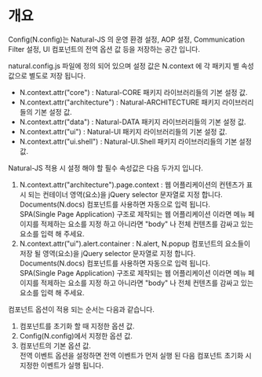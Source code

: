 개요
===

Config(N.config)는 Natural-JS 의 운영 환경 설정, AOP 설정, Communication Filter 설정, UI 컴포넌트의 전역 옵션 값 등을 저장하는 공간 입니다.

natural.config.js 파일에 정의 되어 있으며 설정 값은 N.context 에 각 패키지 별 속성 값으로 별도로 저장 됩니다.
 * N.context.attr("core") : Natural-CORE 패키지 라이브러리들의 기본 설정 값.
 * N.context.attr("architecture") : Natural-ARCHITECTURE 패키지 라이브러리들의 기본 설정 값.
 * N.context.attr("data") : Natural-DATA 패키지 라이브러리들의 기본 설정 값.
 * N.context.attr("ui") : Natural-UI 패키지 라이브러리들의 기본 설정 값.
 * N.context.attr("ui.shell") : Natural-UI.Shell 패키지 라이브러리들의 기본 설정 값.

Natural-JS 적용 시 설정 해야 할 필수 속성값은 다음 두가지 입니다.
 1. N.context.attr("architecture").page.context : 웹 어플리케이션의 컨텐츠가 표시 되는 컨테이너 영역(요소)을 jQuery selector 문자열로 지정 합니다.
	<div class="alert" style="display: block;">Documents(N.docs) 컴포넌트를 사용하면 자동으로 입력 됩니다.</div>
	<div class="alert" style="display: block;">SPA(Single Page Application) 구조로 제작되는 웹 어플리케이션 이라면 메뉴 페이지를 적제하는 요소를 지정 하고 아니라면 "body" 나 전체 컨텐츠를 감싸고 있는 요소를 입력 해 주세요.</div>
 2. N.context.attr("ui").alert.container : N.alert, N.popup 컴포넌트의 요소들이 저장 될 영역(요소)을 jQuery selector 문자열로 지정 합니다.
	<div class="alert" style="display: block;">Documents(N.docs) 컴포넌트를 사용하면 자동으로 입력 됩니다.</div>
	<div class="alert" style="display: block;">SPA(Single Page Application) 구조로 제작되는 웹 어플리케이션 이라면 메뉴 페이지를 적제하는 요소를 지정 하고 아니라면 "body" 나 전체 컨텐츠를 감싸고 있는 요소를 입력 해 주세요.</div>

컴포넌트 옵션이 적용 되는 순서는 다음과 같습니다.

1. 컴포넌트를 초기화 할 때 지정한 옵션 값.
2. Config(N.config)에서 지정한 옵션 값.
3. 컴포넌트의 기본 옵션 값.
	<div class="alert" style="display: block;">전역 이벤트 옵션을 설정하면 전역 이벤트가 먼저 실행 된 다음 컴포넌트 초기화 시 지정한 이벤트가 실행 됩니다.</div>